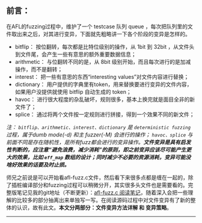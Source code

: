 ## 前言：

在AFL的fuzzing过程中，维护了一个 testcase 队列 queue ，每次把队列里的文件取出来之后，对其进行变异，下面就先粗略讲一下各个阶段的变异是怎样的。

- bitflip：    按位翻转，每次都是比特位级别的操作，从 1bit 到 32bit ，从文件头到文件尾，会产生一些有意思的额外重要数据信息；
- arithmetic： 与位翻转不同的是，从 8bit 级别开始，而且每次进行的是加减操作，而不是翻转；
- interest：  把一些有意思的东西“interesting values”对文件内容进行替换；
- dictionary： 用户提供的字典里有token，用来替换要进行变异的文件内容，如果用户没提供就使用 bitflip 自动生成的 token；
- havoc：    进行很大程度的杂乱破坏，规则很多，基本上换完就是面目全非的新文件了；
- splice：    通过将两个文件按一定规则进行拼接，得到一个效果不同的新文件；

*注： `bitflip、arithmetic、interest、dictionary` 是 `deterministic fuzzing` 过程，属于dumb mode(-d) 和主 fuzzer(-M) 会进行的操作； `havoc、splice` 与前面不同是存在随机性，是所有fuzz都会进行的变异操作。**文件变异是具有启发性判断的，应注意“避免浪费，减少消耗”的原则，即之前变异应该尽可能产生更大的效果，比如 `eff_map` 数组的设计；同时减少不必要的资源消耗，变异可能没啥好效果的话要及时止损。***

师兄之前说是可以开始看afl-fuzz.c文件，然后看下来很多点都是缠在一起的，除了插桩编译部分和fuzzing过程可以稍微分开，其实很多头文件也是需要看的。完整版笔记见我的git地址（不断更新）：[afl-fuzz.c 阅读笔记](https://github.com/WayneDevMaze/Chinese_noted_AFL/blob/master/afl-fuzz.c笔记.md)，随着深入会把一些理解的比较多的部分抽离出来单独写一写。在阅读源码过程中对文件变异有了新的整体的认识，故有此文。**本文分两部分：文件变异方法详解 和 变异策略**。

------

